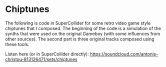 # Chiptunes

The following is code in SuperCollider for some retro video game style chiptunes that I composed. The beginning of the code is a simulation of the synths
that were used on the original Gameboy (with some influences from other sources). The second part is three original tracks composed using these tools. 

Listen here (or in SuperCollider directly): https://soundcloud.com/antonis-christou-813126471/sets/chiptunes
